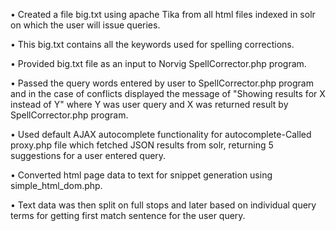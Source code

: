 •	Created a file big.txt using apache Tika from all html files indexed in solr on which the user will issue queries.

•	This big.txt contains all the keywords used for spelling corrections.

•	Provided big.txt file as an input to Norvig SpellCorrector.php program.

•	Passed the query words entered by user to SpellCorrector.php program and in the case of conflicts displayed the message of "Showing results for X instead of Y" where Y was user query and X was returned result by SpellCorrector.php program.

•	Used default AJAX autocomplete functionality for autocomplete-Called proxy.php file which fetched JSON results from solr, returning 5 suggestions for a user entered query.

•	Converted html page data to text for snippet generation using simple_html_dom.php.

•	Text data was then split on full stops and later based on individual query terms for getting first match sentence for the user query.
